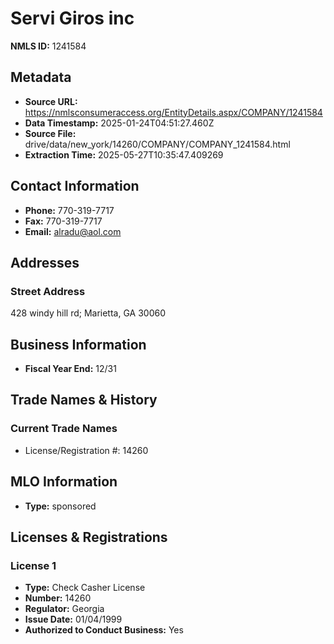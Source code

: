 # Servi Giros inc

**NMLS ID:** 1241584

## Metadata
- **Source URL:** https://nmlsconsumeraccess.org/EntityDetails.aspx/COMPANY/1241584
- **Data Timestamp:** 2025-01-24T04:51:27.460Z
- **Source File:** drive/data/new_york/14260/COMPANY/COMPANY_1241584.html
- **Extraction Time:** 2025-05-27T10:35:47.409269

## Contact Information
- **Phone:** 770-319-7717
- **Fax:** 770-319-7717
- **Email:** alradu@aol.com

## Addresses
### Street Address
428 windy hill rd; Marietta, GA 30060

## Business Information
- **Fiscal Year End:** 12/31

## Trade Names & History
### Current Trade Names
- License/Registration #: 14260

## MLO Information
- **Type:** sponsored

## Licenses & Registrations

### License 1
- **Type:** Check Casher License
- **Number:** 14260
- **Regulator:** Georgia
- **Issue Date:** 01/04/1999
- **Authorized to Conduct Business:** Yes
